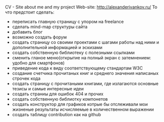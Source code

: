 CV - Site about me and my project
Web-site: http://alexanderivankov.ru/
То что предстоит сделать:
- переписать главную страницу с упором на freelance
- сделать mind-map структуры сайта
- добавить блог
- возможно создать форум
- создать страницу со своими проектами с шагами работы над ними и дополнительной информацией и эскизами
- создать собственную библиотеку с полезными ссылками
- сменить гланое меню(открытие на полный экран с затемнением: удобно для смартфонов)
- приведение кода к виду соответствующему стандартам W3C
- создание счетчика прочитаных книг и среднего значения написаных строчек кода
- создать страницу с прочитаными книгами, где излагаются основные тезисы и самые интересные идеи
- создать страниы для ошибок 404 и прочих
- создать собственную библиотку компонетов
- создать конструктор для графиков котрые бы отслеживали мои жизненые результаты исчисляемые в количественном выражении
- создать таблицу contribution как на github
